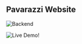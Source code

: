 ## Pavarazzi Website

![Backend](images/pavBackend.png)

![Live Demo!](https://d1wg6a02rpzwpn.cloudfront.net/)
